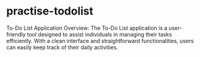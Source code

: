 # practise-todolist
To-Do List Application Overview: The To-Do List application is a user-friendly tool designed to assist individuals in managing their tasks efficiently. With a clean interface and straightforward functionalities, users can easily keep track of their daily activities.
